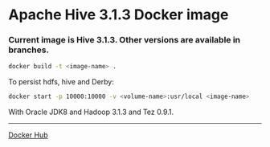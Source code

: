 # Apache Hive 3.1.3 Docker image

### Current image is Hive 3.1.3. Other versions are available in branches.

```bash
docker build -t <image-name> .
```

To persist hdfs, hive and Derby:

```bash
docker start -p 10000:10000 -v <volume-name>:usr/local <image-name>
```

With Oracle JDK8 and Hadoop 3.1.3 and Tez 0.9.1.

---

[Docker Hub](https://hub.docker.com/r/ealight/hive)

